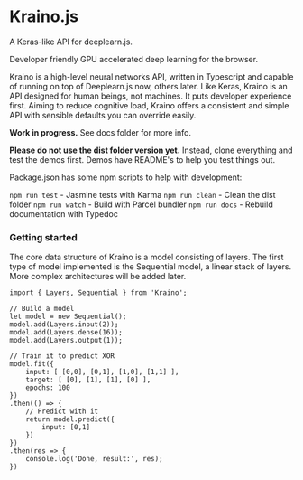 # Kraino.js

A Keras-like API for deeplearn.js.

Developer friendly GPU accelerated deep learning for the browser.

Kraino is a high-level neural networks API, written in Typescript and capable of running on top of Deeplearn.js now, others later.
Like Keras, Kraino is an API designed for human beings, not machines. It puts developer experience first. Aiming to reduce cognitive load, Kraino offers a consistent and simple API with sensible defaults you can override easily.

**Work in progress.** See docs folder for more info.

**Please do not use the dist folder version yet.**
Instead, clone everything and test the demos first.
Demos have README's to help you test things out.

Package.json has some npm scripts to help with development:

`npm run test`  - Jasmine tests with Karma
`npm run clean` - Clean the dist folder
`npm run watch` - Build with Parcel bundler
`npm run docs`  - Rebuild documentation with Typedoc
### Getting started

The core data structure of Kraino is a model consisting of layers. The first type of model implemented is the Sequential model, a linear stack of layers. More complex architectures will be added later.

```
import { Layers, Sequential } from 'Kraino';

// Build a model
let model = new Sequential();
model.add(Layers.input(2));
model.add(Layers.dense(16));
model.add(Layers.output(1));

// Train it to predict XOR
model.fit({
    input: [ [0,0], [0,1], [1,0], [1,1] ],
    target: [ [0], [1], [1], [0] ],
    epochs: 100
})
.then(() => {
    // Predict with it
    return model.predict({
        input: [0,1]
    })
})
.then(res => {
    console.log('Done, result:', res);
})
```